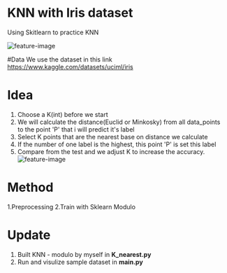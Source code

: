 # KNN with Iris dataset
Using Skitlearn to practice KNN

![feature-image](https://s3.amazonaws.com/assets.datacamp.com/blog_assets/Machine+Learning+R/iris-machinelearning.png)

#Data
We use the dataset in this link https://www.kaggle.com/datasets/uciml/iris

# Idea
1. Choose a K(int) before we start
2. We will calculate the distance(Euclid or Minkosky) from all data_points to the point 'P' that i will predict it's label
3. Select K points that are the nearest base on distance we calculate
4. If the number of one label is the highest, this point 'P' is set this label
5. Compare from the test and we adjust K to increase the accuracy.
![feature-image](https://media.licdn.com/dms/image/C5112AQFY4bX3Y7jcHA/article-cover_image-shrink_600_2000/0/1565431496642?e=2147483647&v=beta&t=N2zhB7OhvdTrebqNkY2lxMaPHqPYpA4r3nj88msI-e0)


# Method
1.Preprocessing
2.Train with Sklearn Modulo

# Update
1. Built KNN - modulo by myself in **K_nearest.py**
2. Run and visulize sample dataset in **main.py**


